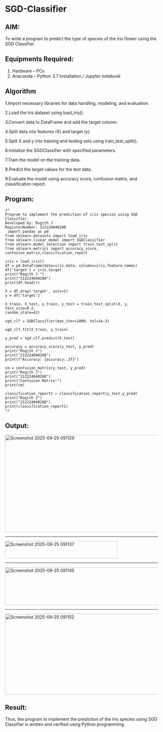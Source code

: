 # SGD-Classifier
## AIM:
To write a program to predict the type of species of the Iris flower using the SGD Classifier.

## Equipments Required:
1. Hardware – PCs
2. Anaconda – Python 3.7 Installation / Jupyter notebook

## Algorithm
1.Import necessary libraries for data handling, modeling, and evaluation.

2.Load the Iris dataset using load_iris().

3.Convert data to DataFrame and add the target column.

4.Split data into features (X) and target (y).

5.Split X and y into training and testing sets using train_test_split().

6.Initialize the SGDClassifier with specified parameters.

7.Train the model on the training data.

8.Predict the target values for the test data.

9.Evaluate the model using accuracy score, confusion matrix, and classification report.

## Program:
```
/*
Program to implement the prediction of iris species using SGD Classifier.
Developed by: Rogith J
RegisterNumber: 212224040280
 import pandas as pd
from sklearn.datasets import load_iris
from sklearn.linear_model import SGDClassifier
from sklearn.model_selection import train_test_split
from sklearn.metrics import accuracy_score, confusion_matrix,classification_report

iris = load_iris()
df = pd.DataFrame(data=iris.data, columns=iris.feature_names)
df['target'] = iris.target
print("Rogith J ")
print("212224040280")
print(df.head())

X = df.drop('target', axis=1)
y = df['target']

X_train, X_test, y_train, y_test = train_test_split(X, y, test_size=0.2, 
random_state=42)

sgd_clf = SGDClassifier(max_iter=1000, tol=1e-3)

sgd_clf.fit(X_train, y_train)

y_pred = sgd_clf.predict(X_test)

accuracy = accuracy_score(y_test, y_pred)
print("Rogith J")
print("212224040280")
print(f"Accuracy: {accuracy:.3f}")

cm = confusion_matrix(y_test, y_pred)
print("Rogith J")
print("212224040280")
print("Confusion Matrix:")
print(cm)

classification_report1 = classification_report(y_test,y_pred)
print("Rogith J")
print("212224040280")
print(classification_report1)
*/
```

## Output:

<img width="773" height="320" alt="Screenshot 2025-09-25 091129" src="https://github.com/user-attachments/assets/6d93cb24-6cc5-43fd-b823-ee82b9d3b8d5" />

--------------------------------------------------------------------------------------------------------------

<img width="370" height="57" alt="Screenshot 2025-09-25 091137" src="https://github.com/user-attachments/assets/ff848a29-b688-4f66-957e-655aa3632d8f" />

--------------------------------------------------------------------------------------------------------------

<img width="575" height="124" alt="Screenshot 2025-09-25 091145" src="https://github.com/user-attachments/assets/4a14b05c-05ce-4bbf-bb3c-84ed5315166a" />

--------------------------------------------------------------------------------------------------------------

<img width="640" height="265" alt="Screenshot 2025-09-25 091152" src="https://github.com/user-attachments/assets/73f45f01-cf44-41ea-8acc-9bc9f845f687" />







## Result:
Thus, the program to implement the prediction of the Iris species using SGD Classifier is written and verified using Python programming.
